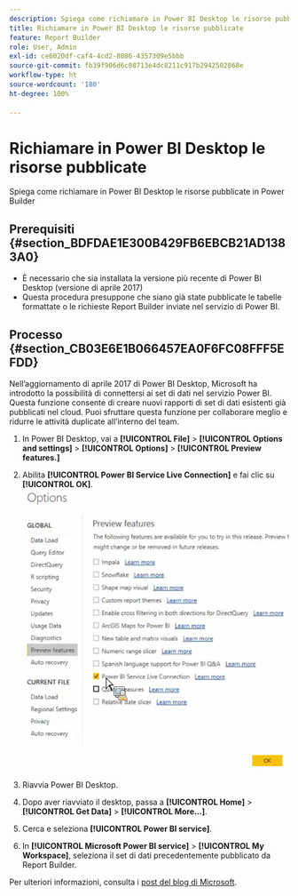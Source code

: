 ```yaml
---
description: Spiega come richiamare in Power BI Desktop le risorse pubblicate in Power Builder
title: Richiamare in Power BI Desktop le risorse pubblicate
feature: Report Builder
role: User, Admin
exl-id: ce6020df-caf4-4cd2-8086-4357309e5bbb
source-git-commit: fb39f906d6c08713e4dc8211c917b2942502868e
workflow-type: ht
source-wordcount: '180'
ht-degree: 100%

---
```


# Richiamare in Power BI Desktop le risorse pubblicate

Spiega come richiamare in Power BI Desktop le risorse pubblicate in Power Builder

## Prerequisiti {#section_BDFDAE1E300B429FB6EBCB21AD1383A0}

* È necessario che sia installata la versione più recente di Power BI Desktop (versione di aprile 2017)
* Questa procedura presuppone che siano già state pubblicate le tabelle formattate o le richieste Report Builder inviate nel servizio di Power BI.

## Processo {#section_CB03E6E1B066457EA0F6FC08FFF5EFDD}

Nell’aggiornamento di aprile 2017 di Power BI Desktop, Microsoft ha introdotto la possibilità di connettersi ai set di dati nel servizio Power BI. Questa funzione consente di creare nuovi rapporti di set di dati esistenti già pubblicati nel cloud. Puoi sfruttare questa funzione per collaborare meglio e ridurre le attività duplicate all’interno del team.

1. In Power BI Desktop, vai a **[!UICONTROL File]** > **[!UICONTROL Options and settings]** > **[!UICONTROL Options]** > **[!UICONTROL Preview features.]**
1. Abilita **[!UICONTROL Power BI Service Live Connection]** e fai clic su **[!UICONTROL OK]**. ![Fai clic su Connessione live al servizio Power BI e quindi su OK. ](assets/bi-preview-features.png)

1. Riavvia Power BI Desktop.
1. Dopo aver riavviato il desktop, passa a **[!UICONTROL Home]** > **[!UICONTROL Get Data]** > **[!UICONTROL More...]**.
1. Cerca e seleziona **[!UICONTROL Power BI service]**.
1. In **[!UICONTROL Microsoft Power BI service]** > **[!UICONTROL My Workspace]**, seleziona il set di dati precedentemente pubblicato da Report Builder.

Per ulteriori informazioni, consulta i [post del blog di Microsoft](https://powerbi.microsoft.com/en-us/blog/connecting-to-datasets-in-the-power-bi-service-from-desktop/).
